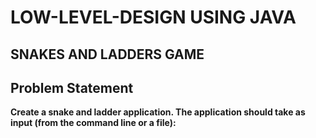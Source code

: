 # LOW-LEVEL-DESIGN USING JAVA
## SNAKES AND LADDERS GAME 
## Problem Statement
**Create a snake and ladder application. The application should take as input (from the command line or a file):**
